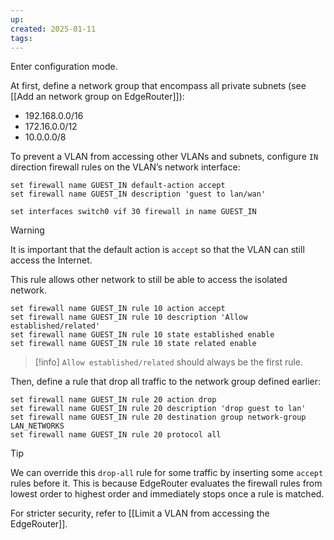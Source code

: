 ```yaml
---
up: 
created: 2025-01-11
tags:
---
```

Enter configuration mode.

At first, define a network group that encompass all private subnets (see [[Add an network group on EdgeRouter]]):
- 192.168.0.0/16  
- 172.16.0.0/12  
- 10.0.0.0/8

To prevent a VLAN from accessing other VLANs and subnets, configure `IN` direction firewall rules on the VLAN’s network interface:
```
set firewall name GUEST_IN default-action accept   
set firewall name GUEST_IN description 'guest to lan/wan'

set interfaces switch0 vif 30 firewall in name GUEST_IN
```

> [!warning]
> It is important that the default action is `accept` so that the VLAN can still access the Internet.

This rule allows other network to still be able to access the isolated network.
```
set firewall name GUEST_IN rule 10 action accept  
set firewall name GUEST_IN rule 10 description 'Allow established/related'  
set firewall name GUEST_IN rule 10 state established enable  
set firewall name GUEST_IN rule 10 state related enable
```

> [!info]
> `Allow established/related` should always be the first rule.

Then, define a rule that drop all traffic to the network group defined earlier:
```
set firewall name GUEST_IN rule 20 action drop  
set firewall name GUEST_IN rule 20 description 'drop guest to lan'  
set firewall name GUEST_IN rule 20 destination group network-group LAN_NETWORKS  
set firewall name GUEST_IN rule 20 protocol all
```

> [!tip]
> We can override this `drop-all` rule for some traffic by inserting some `accept` rules before it. This is because EdgeRouter evaluates the firewall rules from lowest order to highest order and immediately stops once a rule is matched.

For stricter security, refer to [[Limit a VLAN from accessing the EdgeRouter]].